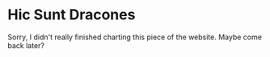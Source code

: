 # Hic Sunt Dracones

Sorry, I didn't really finished charting this piece of the website. Maybe come back later?
